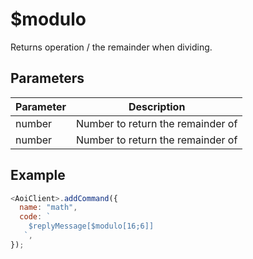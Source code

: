 # $modulo

Returns operation / the remainder when dividing.

## Parameters

| Parameter | Description                       |
| --------- | --------------------------------- |
| number    | Number to return the remainder of |
| number    | Number to return the remainder of |

## Example

```js
<AoiClient>.addCommand({
  name: "math",
  code: `
    $replyMessage[$modulo[16;6]]
   `,
});
```
